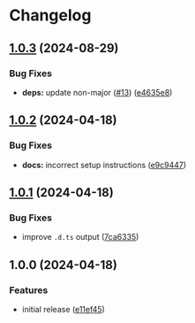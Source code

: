 # Changelog

## [1.0.3](https://github.com/sanity-io/prettier-config/compare/v1.0.2...v1.0.3) (2024-08-29)


### Bug Fixes

* **deps:** update non-major ([#13](https://github.com/sanity-io/prettier-config/issues/13)) ([e4635e8](https://github.com/sanity-io/prettier-config/commit/e4635e8ad0cd3762c48b3cd12b920b01283c5559))

## [1.0.2](https://github.com/sanity-io/prettier-config/compare/v1.0.1...v1.0.2) (2024-04-18)


### Bug Fixes

* **docs:** incorrect setup instructions ([e9c9447](https://github.com/sanity-io/prettier-config/commit/e9c94471b790101af6f3446ae82fb82d186cf35e))

## [1.0.1](https://github.com/sanity-io/prettier-config/compare/v1.0.0...v1.0.1) (2024-04-18)


### Bug Fixes

* improve `.d.ts` output ([7ca6335](https://github.com/sanity-io/prettier-config/commit/7ca63353163049e36f56e2117e32f7fff735243a))

## 1.0.0 (2024-04-18)


### Features

* initial release ([e11ef45](https://github.com/sanity-io/prettier-config/commit/e11ef45452548c9509e89107bec770163a1fc64f))
